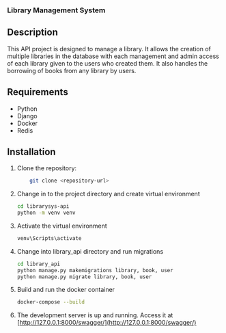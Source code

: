 ### Library Management System


## Description

This API project is designed to manage a library. It allows the creation of multiple libraries in the database with each management and admin access of each library given to the users who created them. It also handles the borrowing of books from any library by users.

## Requirements

- Python
- Django
- Docker
- Redis

## Installation
1. Clone the repository:

    ```bash
        git clone <repository-url>
    ```

2. Change in to the project directory and create virtual environment

    ```bash
    cd librarysys-api
    python -m venv venv
    ```

3. Activate the virtual environment

    ```bash
    venv\Scripts\activate
    ```

4. Change into library_api directory and run migrations

    ```bash
    cd library_api
    python manage.py makemigrations library, book, user
    python manage.py migrate library, book, user
    ```
    
5. Build and run the docker container

    ```bash
    docker-compose --build
    ```

6. The development server is up and running. Access it at [http://127.0.0.1:8000/swagger/](http://127.0.0.1:8000/swagger/) 